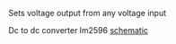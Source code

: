 
Sets voltage output from any voltage input

Dc to dc converter lm2596  [schematic](https://somanytech.com/ic-lm2596-dc-to-dc-buck-converter-module-datasheet-schematic/)